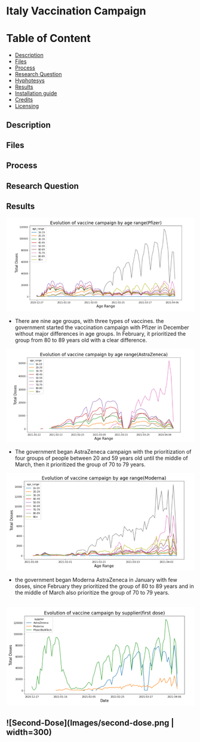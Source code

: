 Italy Vaccination Campaign
================
Table of Content
================
  * [Description](#description)
  * [Files](#files)
  * [Process](#process)
   * [Research Question](#Research-Question)
   * [Hyphotesys](#Hyphotesys)
   * [Results](#results)
  * [Installation guide](#installation-guide)
  * [Credits](#credits)
  * [Licensing](#licensing)

## Description


## Files
  
## Process

## Research Question


## Results

![Pfizer](Images/Pfizer.png)
- There are nine age groups, with three types of vaccines. 
the government started the vaccination campaign with Pfizer in December without major differences in age groups. In February, it prioritized the group from 80 to 89 years old with a clear difference.

![Astrazeneca](Images/AstraZeneca.png)
- The government began AstraZeneca campaign with the prioritization of four groups of people between 20 and 59 years old until the middle of March, then it prioritized the group of 70 to 79 years.

![Moderna](Images/Moderna.png)
- the government began Moderna AstraZeneca in January with few doses, since February they prioritized the group of 80 to 89 years and in the middle of March also prioritize the group of 70 to 79 years.

![First-Dose](Images/first-dose.png)
- 

![Second-Dose](Images/second-dose.png | width=300)
-

